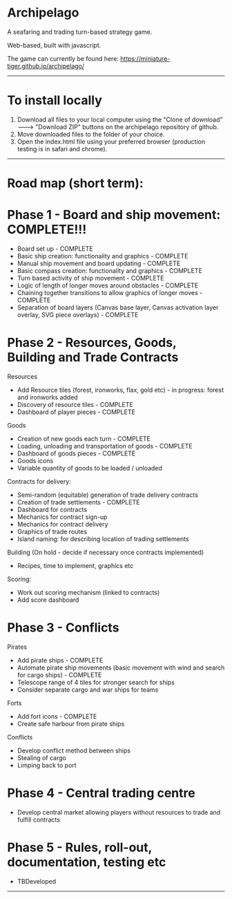 # Archipelago
A seafaring and trading turn-based strategy game.
 
Web-based, built with javascript. 

The game can currently be found here:
https://miniature-tiger.github.io/archipelago/

----------------------------------------------


# To install locally
1) Download all files to your local computer using the "Clone of download" ---> "Download ZIP" buttons on the archipelago repository of github.
2) Move downloaded files to the folder of your choice.
3) Open the index.html file using your preferred browser (production testing is in safari and chrome).

----------------------------------------------

# Road map (short term):

# Phase 1 - Board and ship movement: COMPLETE!!!
* Board set up - COMPLETE
* Basic ship creation: functionality and graphics  - COMPLETE 
* Manual ship movement and board updating  - COMPLETE
* Basic compass creation: functionality and graphics - COMPLETE
* Turn based activity of ship movement - COMPLETE
* Logic of length of longer moves around obstacles - COMPLETE
* Chaining together transitions to allow graphics of longer moves - COMPLETE
* Separation of board layers (Canvas base layer, Canvas activation layer overlay, SVG piece overlays) - COMPLETE

# Phase 2 - Resources, Goods, Building and Trade Contracts 

Resources
* Add Resource tiles (forest, ironworks, flax, gold etc) - in progress: forest and ironworks added
* Discovery of resource tiles - COMPLETE
* Dashboard of player pieces - COMPLETE

Goods
* Creation of new goods each turn - COMPLETE
* Loading, unloading and transportation of goods - COMPLETE
* Dashboard of goods pieces - COMPLETE
* Goods icons
* Variable quantity of goods to be loaded / unloaded

Contracts for delivery:
* Semi-random (equitable) generation of trade delivery contracts
* Creation of trade settlements - COMPLETE
* Dashboard for contracts
* Mechanics for contract sign-up
* Mechanics for contract delivery
* Graphics of trade routes
* Island naming: for describing location of trading settlements

Building (On hold - decide if necessary once contracts implemented)
* Recipes, time to implement, graphics etc

Scoring: 
* Work out scoring mechanism (linked to contracts)
* Add score dashboard

# Phase 3 - Conflicts 

Pirates
* Add pirate ships - COMPLETE
* Automate pirate ship movements (basic movement with wind and search for cargo ships) - COMPLETE
* Telescope range of 4 tiles for stronger search for ships
* Consider separate cargo and war ships for teams

Forts
* Add fort icons - COMPLETE
* Create safe harbour from pirate ships

Conflicts
* Develop conflict method between ships
* Stealing of cargo
* Limping back to port

# Phase 4 - Central trading centre  
* Develop central market allowing players without resources to trade and fulfill contracts

# Phase 5 - Rules, roll-out, documentation, testing etc
* TBDeveloped

----------------------------------------------



































































































































































































